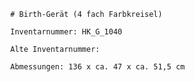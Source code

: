 
            # Birth-Gerät (4 fach Farbkreisel)
    
            Inventarnummer: HK_G_1040
    
            Alte Inventarnummer: 
    
            Abmessungen: 136 x ca. 47 x ca. 51,5 cm
            
